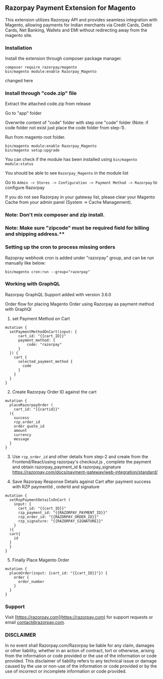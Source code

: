 ## Razorpay Payment Extension for Magento

This extension utilizes Razorpay API and provides seamless integration with Magento, allowing payments for Indian merchants via Credit Cards, Debit Cards, Net Banking, Wallets and EMI without redirecting away from the magento site.

### Installation

Install the extension through composer package manager.

```
composer require razorpay/magento
bin/magento module:enable Razorpay_Magento
```

changed here

### Install through "code.zip" file

Extract the attached code.zip from release

Go to "app" folder

Overwrite content of "code" folder with step one "code" folder (Note: if code folder not exist just place the code folder from step-1).

Run from magento root folder.

```
bin/magento module:enable Razorpay_Magento
bin/magento setup:upgrade
```

You can check if the module has been installed using `bin/magento module:status`

You should be able to see `Razorpay_Magento` in the module list


Go to `Admin -> Stores -> Configuration -> Payment Method -> Razorpay` to configure Razorpay


If you do not see Razorpay in your gateway list, please clear your Magento Cache from your admin
panel (System -> Cache Management).

### Note: Don't mix composer and zip install.

### Note: Make sure "zipcode" must be required field for billing and shipping address.**

### Setting up the cron to process missing orders

Razopray webhook cron is added under "razorpay" group, and can be run manually like below:

```
bin/magento cron:run --group="razorpay"
```
### Working with GraphQL 

Razorpay GraphQL Support added with version 3.6.0 

Order flow for placing Magento Order using Razorpay as payment method with GraphQl

1. set Payment Method on Cart
```
mutation {
  setPaymentMethodOnCart(input: {
      cart_id: "{{cart_ID}}"
      payment_method: {
          code: "razorpay"
      }
  }) {
    cart {
      selected_payment_method {
        code
      }
    }
  }
}
```

2. Create Razorpay Order ID against the cart 
```
mutation {
  placeRazorpayOrder (
    cart_id: "{{cartid}}"
  ){
    success
    rzp_order_id
    order_quote_id
    amount
    currency
    message
  }
}
```

3. Use `rzp_order_id` and other details from step-2 and create from the Frontend/React/using razorpay's checkout.js , complete the payment and obtain razorpay_payment_id & razorpay_signature
  https://razorpay.com/docs/payment-gateway/web-integration/standard/

4. Save Razorpay Response Details against Cart after payment success with RZP paymentId , orderId and signature 
```
mutation {
  setRzpPaymentDetailsOnCart (
    input: {
      cart_id: "{{cart_ID}}"
      rzp_payment_id: "{{RAZORPAY_PAYMENT_ID}}"
      rzp_order_id: "{{RAZORPAY_ORDER_ID}}"
      rzp_signature: "{{RAZORPAY_SIGNATURE}}"
    }
  ){
  cart{
    id
  }
  }
}
```
5. Finally Place Magento Order 
```
mutation {
  placeOrder(input: {cart_id: "{{cart_ID}}"}) {
    order {
      order_number
    }
  }
}
```

### Support

Visit [https://razorpay.com](https://razorpay.com) for support requests or email contact@razorpay.com.

### DISCLAIMER

In no event shall Razorpay.com/Razorpay be liable for any claim, damages or other liability, whether in an action of contract, tort or otherwise, arising from the information or code provided or the use of the information or code provided. This disclaimer of liability refers to any technical issue or damage caused by the use or non-use of the information or code provided or by the use of incorrect or incomplete information or code provided.

